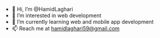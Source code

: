 - 👋 Hi, I’m @HamidLaghari
- 👀 I’m interested in web development
- 🌱 I’m currently learning web and mobile app development
- 📫 Reach me at hamidlaghari59@gmail.com

<!---
HamidLaghari/HamidLaghari is a ✨ special ✨ repository because its `README.md` (this file) appears on your GitHub profile.
You can click the Preview link to take a look at your changes.
--->
